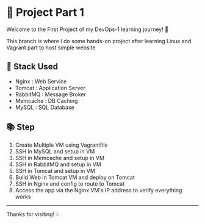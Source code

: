 # 📁 Project Part 1

Welcome to the First Project of my DevOps-1 learning journey! 🚀

This branch is where I do some hands-on project after learning Linux and Vagrant part to host simple website

## 🧱 Stack Used
- Nginx : Web Service
- Tomcat : Application Server
- RabbitMQ : Message Broker
- Memcache : DB Caching
- MySQL : SQL Database

## 📚 Step

1. Create Multiple VM using Vagrantfile
2. SSH in MySQL and setup in VM
3. SSH in Memcache and setup in VM
4. SSH in RabbitMQ and setup in VM
5. SSH in Tomcat and setup in VM
6. Build Web in Tomcat VM and deploy on Tomcat
7. SSH in Nginx and config to route to Tomcat
8. Access the app via the Nginx VM's IP address to verify everything works
---
Thanks for visiting! 💡
